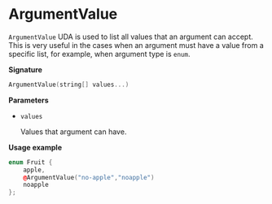 # ArgumentValue

`ArgumentValue` UDA is used to list all values that an argument can accept. This is very useful in the cases when an argument
must have a value from a specific list, for example, when argument type is `enum`.

**Signature**

```C++
ArgumentValue(string[] values...)
```

**Parameters**

- `values`

  Values that argument can have.

**Usage example**

```C++
enum Fruit {
    apple,
    @ArgumentValue("no-apple","noapple")
    noapple
};
```
